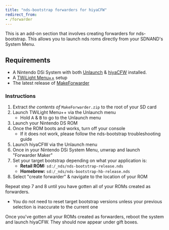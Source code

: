 ```yaml
---
title: "nds-bootstrap forwarders for hiyaCFW"
redirect_from:
- /forwarder
---
```


This is an add-on section that involves creating forwarders for nds-bootstrap. This allows you to launch nds roms directly from your SDNAND's System Menu.

## Requirements

- A Nintendo DSi System with both [Unlaunch](/installing-unlaunch) & [hiyaCFW](/hiyacfw-setup) installed.
- A [TWiLight Menu++](launching-the-exploit#twilight-menu) setup
- The latest release of [MakeForwarder](https://github.com/Ta180m/Make-Forwarder-Dsi/releases/latest)

### Instructions

1. Extract *the contents of* `MakeForwarder.zip` to the root of your SD card
1. Launch TWiLight Menu++ via the Unlaunch menu
   - Hold <kbd class="face">A</kbd> & <kbd class="face">B</kbd> to go to the Unlaunch menu
1. Launch your Nintendo DS ROM
1. Once the ROM boots and works, turn off your console
   - If it does not work, please follow the nds-bootstrap troubleshooting guide
1. Launch hiyaCFW via the Unlaunch menu
1. Once in your Nintendo DSi System Menu, unwrap and launch "Forwarder Maker"
1. Set your target bootstrap depending on what your application is:
   - **Retail ROM:** `sd:/_nds/nds-bootstrap-release.nds`
   - **Homebrew:** `sd:/_nds/nds-bootstrap-hb-release.nds`
1. Select "create forwarder" & navigate to the location of your ROM

Repeat step 7 and 8 until you have gotten all of your ROMs created as forwarders.
- You do not need to reset target bootstrap versions unless your previous selection is inaccurate to the current one

Once you've gotten all your ROMs created as forwarders, reboot the system and launch hiyaCFW. They should now appear under gift boxes.
